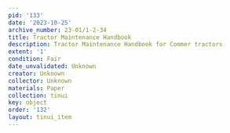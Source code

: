 ```yaml
---
pid: '133'
date: '2023-10-25'
archive_number: 23-01/1-2-34
title: Tractor Maintenance Handbook
description: Tractor Maintenance Handbook for Commer tractors
extent: '1'
condition: Fair
date_unvalidated: Unknown
creator: Unknown
collector: Unknown
materials: Paper
collection: tinui
key: object
order: '132'
layout: tinui_item
---
```


